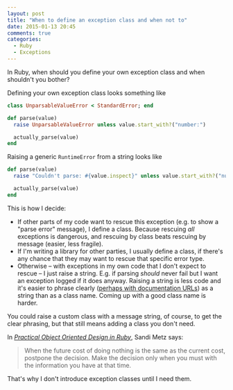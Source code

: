 ```yaml
---
layout: post
title: "When to define an exception class and when not to"
date: 2015-01-13 20:45
comments: true
categories:
  - Ruby
  - Exceptions
---
```


In Ruby, when should you define your own exception class and when shouldn't you bother?

Defining your own exception class looks something like

``` ruby linenos:false
class UnparsableValueError < StandardError; end

def parse(value)
  raise UnparsableValueError unless value.start_with?("number:")

  actually_parse(value)
end
```

Raising a generic `RuntimeError` from a string looks like

``` ruby linenos:false
def parse(value)
  raise "Couldn't parse: #{value.inspect}" unless value.start_with?("number:")

  actually_parse(value)
end
```

This is how I decide:

* If other parts of my code want to rescue this exception (e.g. to show a "parse error" message), I define a class. Because rescuing *all* exceptions is dangerous, and rescuing by class beats rescuing by message (easier, less fragile).
* If I'm writing a library for other parties, I usually define a class, if there's any chance that they may want to rescue that specific error type.
* Otherwise – with exceptions in my own code that I don't expect to rescue – I just raise a string. E.g. if parsing *should* never fail but I want an exception logged if it does anyway. Raising a string is less code and it's easier to phrase clearly ([perhaps with documentation URLs](/2014/05/exceptions-with-documentation-urls/)) as a string than as a class name. Coming up with a good class name is harder.

You could raise a custom class with a message string, of course, to get the clear phrasing, but that still means adding a class you don't need.

In [*Practical Object Oriented Design in Ruby*](http://www.sandimetz.com/products), Sandi Metz says:

> When the future cost of doing nothing is the same as the current cost, postpone the decision. Make the decision only when you must with the information you have at that time.

That's why I don't introduce exception classes until I need them.
